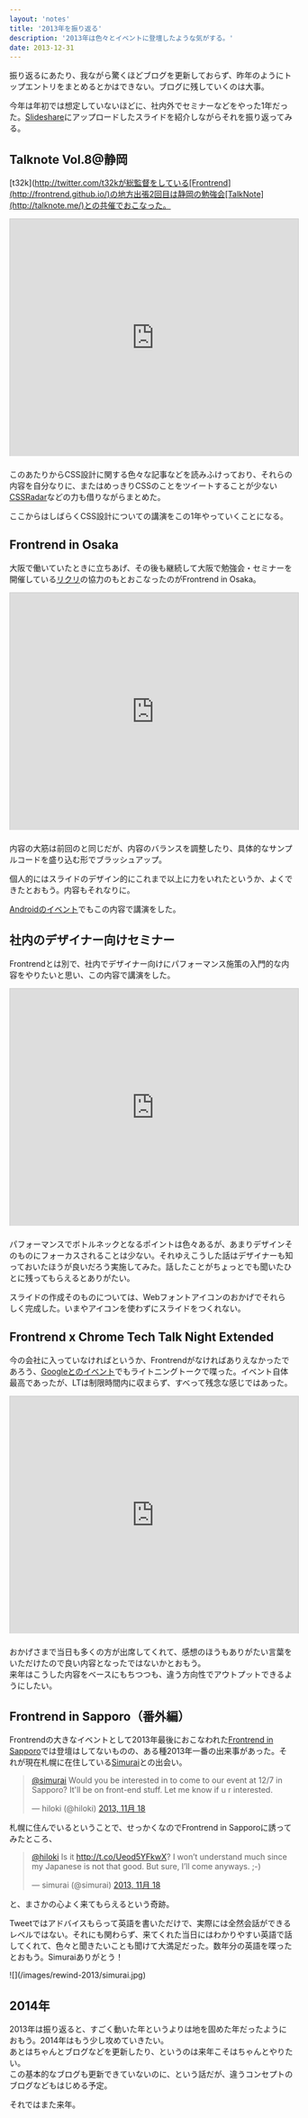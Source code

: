 ```yaml
---
layout: 'notes'
title: '2013年を振り返る'
description: '2013年は色々とイベントに登壇したような気がする。'
date: 2013-12-31
---
```


振り返るにあたり、我ながら驚くほどブログを更新しておらず、昨年のようにトップエントリをまとめるとかはできない。ブログに残していくのは大事。

今年は年初では想定していないほどに、社内外でセミナーなどをやった1年だった。[Slideshare](http://www.slideshare.net/hiloki/)にアップロードしたスライドを紹介しながらそれを振り返ってみる。

## Talknote Vol.8@静岡

[t32k](http://twitter.com/t32kが総監督をしている[Frontrend](http://frontrend.github.io/)の地方出張2回目は静岡の勉強会[TalkNote](http://talknote.me/)との共催でおこなった。

<div class="entry__media">
<iframe src="http://www.slideshare.net/slideshow/embed_code/23386310?rel=0" width="512" height="421" frameborder="0" marginwidth="0" marginheight="0" scrolling="no" style="border:1px solid #CCC;border-width:1px 1px 0;margin-bottom:5px" allowfullscreen class="u-center embed"></iframe>
</div>

このあたりからCSS設計に関する色々な記事などを読みふけっており、それらの内容を自分なりに、またはめっきりCSSのことをツイートすることが少ない[CSSRadar](https://twitter.com/cssradar)などの力も借りながらまとめた。

ここからはしばらくCSS設計についての講演をこの1年やっていくことになる。

## Frontrend in Osaka

大阪で働いていたときに立ちあげ、その後も継続して大阪で勉強会・セミナーを開催している[リクリ](http://www.re-creators.jp/)の協力のもとおこなったのがFrontrend in Osaka。

<div class="entry__media">
<iframe src="http://www.slideshare.net/slideshow/embed_code/26193237" width="512" height="421" frameborder="0" marginwidth="0" marginheight="0" scrolling="no" style="border:1px solid #CCC;border-width:1px 1px 0;margin-bottom:5px" allowfullscreen class="u-center embed"></iframe>
</div>

内容の大筋は前回のと同じだが、内容のバランスを調整したり、具体的なサンプルコードを盛り込む形でブラッシュアップ。

個人的にはスライドのデザイン的にこれまで以上に力をいれたというか、よくできたとおもう。内容もそれなりに。

[Androidのイベント](http://www.android-group.jp/conference/abc2013a/)でもこの内容で講演をした。

## 社内のデザイナー向けセミナー

Frontrendとは別で、社内でデザイナー向けにパフォーマンス施策の入門的な内容をやりたいと思い、この内容で講演をした。

<div class="entry__media">
<iframe src="http://www.slideshare.net/slideshow/embed_code/26606286" width="512" height="421" frameborder="0" marginwidth="0" marginheight="0" scrolling="no" style="border:1px solid #CCC;border-width:1px 1px 0;margin-bottom:5px" allowfullscreen class="u-center embed"> </iframe> 
</div>

パフォーマンスでボトルネックとなるポイントは色々あるが、あまりデザインそのものにフォーカスされることは少ない。それゆえこうした話はデザイナーも知っておいたほうが良いだろう実施してみた。話したことがちょっとでも聞いたひとに残ってもらえるとありがたい。

スライドの作成そのものについては、Webフォントアイコンのおかげでそれらしく完成した。いまやアイコンを使わずにスライドをつくれない。

## Frontrend x Chrome Tech Talk Night Extended

今の会社に入っていなければというか、Frontrendがなければありえなかったであろう、[Googleとのイベント](http://frontrend.github.io/events/chrome/)でもライトニングトークで喋った。イベント自体最高であったが、LTは制限時間内に収まらず、すべって残念な感じではあった。

<div class="entry__media">
<iframe src="http://www.slideshare.net/slideshow/embed_code/27734708" width="512" height="421" frameborder="0" marginwidth="0" marginheight="0" scrolling="no" style="border:1px solid #CCC;border-width:1px 1px 0;margin-bottom:5px" allowfullscreen class="u-center embed">
</div>

この時からWebコンポーネントについて調べはじめたが、非常にこれが面白く、来年はちょっとここらへんを掘り下げたい。あとスライドの内容も割と悪くないとおもっている。

## HTML5 Conference

2013年一番大きな舞台、[HTML5 Conference](http://events.html5j.org/conference/2013/11/)ではこれまでの講演の集大成となる内容でまとめた。

<div class="entry__media">
  <iframe src="http://www.slideshare.net/slideshow/embed_code/28769424" width="512" height="421" frameborder="0" marginwidth="0" marginheight="0" scrolling="no" style="border:1px solid #CCC;border-width:1px 1px 0;margin-bottom:5px" allowfullscreen class="u-center embed"> </iframe>
</div>

おかげさまで当日も多くの方が出席してくれて、感想のほうもありがたい言葉をいただけたので良い内容となったではないかとおもう。  
来年はこうした内容をベースにもちつつも、違う方向性でアウトプットできるようにしたい。

## Frontrend in Sapporo（番外編）

Frontrendの大きなイベントとして2013年最後におこなわれた[Frontrend in Sapporo](http://sacss.net/special04/)では登壇はしてないものの、ある種2013年一番の出来事があった。それが現在札幌に在住している[Simurai](https://twitter.com/simurai)との出会い。

<blockquote class="twitter-tweet" lang="ja"><p><a href="https://twitter.com/simurai">@simurai</a> Would you be interested in to come to our event at 12/7 in Sapporo? It&#39;ll be on front-end stuff. Let me know if u r interested.</p>&mdash; hiloki (@hiloki) <a href="https://twitter.com/hiloki/statuses/402299632941690880">2013, 11月 18</a></blockquote>
<script async src="//platform.twitter.com/widgets.js" charset="utf-8"></script>

札幌に住んでいるということで、せっかくなのでFrontrend in Sapporoに誘ってみたところ、

<blockquote class="twitter-tweet" data-conversation="none" lang="ja"><p><a href="https://twitter.com/hiloki">@hiloki</a> Is it <a href="http://t.co/Ueod5YFkwX">http://t.co/Ueod5YFkwX</a>? I won’t understand much since my Japanese is not that good. But sure, I’ll come anyways. ;-)</p>&mdash; simurai (@simurai) <a href="https://twitter.com/simurai/statuses/402398182136479744">2013, 11月 18</a></blockquote>
<script async src="//platform.twitter.com/widgets.js" charset="utf-8"></script>

と、まさかの心よく来てもらえるという奇跡。

Tweetではアドバイスもらって英語を書いただけで、実際には全然会話ができるレベルではない。それにも関わらず、来てくれた当日にはわかりやすい英語で話してくれて、色々と聞きたいことも聞けて大満足だった。数年分の英語を喋ったとおもう。Simuraiありがとう！

<div class="entry__media">
![](/images/rewind-2013/simurai.jpg)
</div>

## 2014年

2013年は振り返ると、すごく動いた年というよりは地を固めた年だったようにおもう。2014年はもう少し攻めていきたい。  
あとはちゃんとブログなどを更新したり、というのは来年こそはちゃんとやりたい。  
この基本的なブログも更新できていないのに、という話だが、違うコンセプトのブログなどもはじめる予定。

それではまた来年。